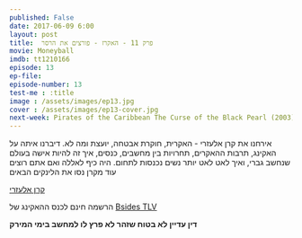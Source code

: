 ```yaml
---
published: False
date: 2017-06-09 6:00
layout: post
title: 	פרק 11 - האקרז - פורצים את הרסר
movie: Moneyball
imdb: tt1210166
episode: 13
ep-file: 
episode-number: 13
test-me : :title
image : /assets/images/ep13.jpg
cover : /assets/images/ep13-cover.jpg
next-week: Pirates of the Caribbean The Curse of the Black Pearl (2003)
---
```

אירחנו את קרן אלעזרי - האקרית, חוקרת אבטחה, יועצת ומה לא. דיברנו איתה על האקינג, תרבות ההאקרים, תחרויות בין מחשבים, כנסים, איך זה להיות אישה בעולם שנחשב גברי, ואיך לאט לאט יותר נשים נכנסות לתחום. היה כיף לאללה ואם אתם רוצים עוד מקרן נסו את הלינקים הבאים

[קרן אלעזרי](https://www.k3r3n3.com/)

הרשמה חינם לכנס ההאקינג של [Bsides TLV](https://www.bsidestlv.com/)

**דין עדיין לא בטוח שזהר לא פרץ לו למחשב בימי המירק**